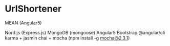 # UrlShortener
MEAN (Angular5)

Nord.js (Express.js)
MongoDB (mongoose)
Angular5
Bootstrap 
@angular/cli
karma + jasmin 
chai + mocha (npm install -g mocha@2.3.1)

